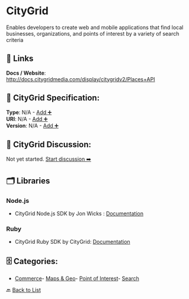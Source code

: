 # CityGrid

Enables developers to create web and mobile applications that find local businesses, organizations, and points of interest by a variety of search criteria

##  🔗 Links
**Docs / Website**: http://docs.citygridmedia.com/display/citygridv2/Places+API

## 🧬 CityGrid Specification:
**Type**: N/A - [Add ➕](https://github.com/apis-list/apis-list/edit/main/apis/citygrid/citygrid.yaml)  
**URI**: N/A - [Add ➕](https://github.com/apis-list/apis-list/edit/main/apis/citygrid/citygrid.yaml)  
**Version**: N/A - [Add ➕](https://github.com/apis-list/apis-list/edit/main/apis/citygrid/citygrid.yaml)

## 💬 CityGrid Discussion:
Not yet started. [Start discussion ➡️](https://github.com/apis-list/apis-list/discussions/new)

## 🗂️ Libraries
### Node.js
- CityGrid Node.js SDK by Jon Wicks : [Documentation](https://github.com/jwicks/node-citygrid)
### Ruby
- CityGrid Ruby SDK by CityGrid: [Documentation](https://github.com/CityGrid/citygrid_api)


## 🗄️ Categories:
- [Commerce](https://github.com/apis-list/apis-list#commerce-)- [Maps & Geo](https://github.com/apis-list/apis-list#maps--geo-)- [Point of Interest](https://github.com/apis-list/apis-list#point-of-interest-)- [Search](https://github.com/apis-list/apis-list#search-)

🔙  [Back to List](https://github.com/apis-list/apis-list)
